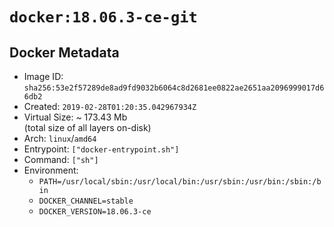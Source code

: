# `docker:18.06.3-ce-git`

## Docker Metadata

- Image ID: `sha256:53e2f57289de8ad9fd9032b6064c8d2681ee0822ae2651aa2096999017d66db2`
- Created: `2019-02-28T01:20:35.042967934Z`
- Virtual Size: ~ 173.43 Mb  
  (total size of all layers on-disk)
- Arch: `linux`/`amd64`
- Entrypoint: `["docker-entrypoint.sh"]`
- Command: `["sh"]`
- Environment:
  - `PATH=/usr/local/sbin:/usr/local/bin:/usr/sbin:/usr/bin:/sbin:/bin`
  - `DOCKER_CHANNEL=stable`
  - `DOCKER_VERSION=18.06.3-ce`
